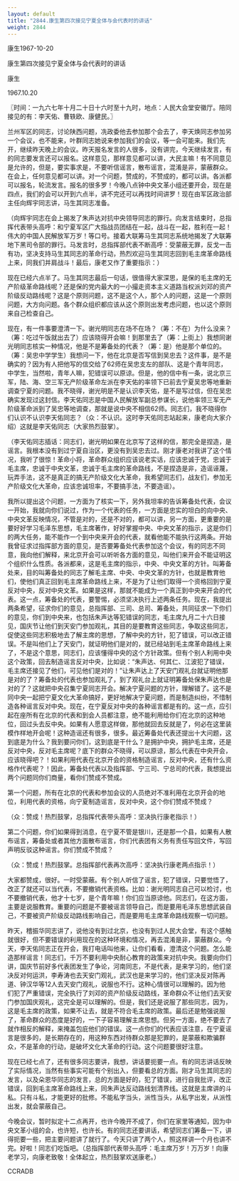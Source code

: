 ```yaml
---
layout: default
title: "2844.康生第四次接见宁夏全体与会代表时的讲话"
weight: 2844
---
```


康生1967-10-20

康生第四次接见宁夏全体与会代表时的讲话

康生

1967.10.20

〖时间：一九六七年十月二十日十六时至十九时，地点：人民大会堂安徽厅。陪同接见的有：李天佑、曹轶欧、康健民。〗

兰州军区的同志，讨论陕西问题，冼政委他去参加那个会去了，李天焕同志参加另一个会议，也不能来，叶群同志她说来参加我们的会议，等一会可能来。我们先开，继续昨天晚上的会议。昨天报名发言的人很多，没有讲完，今天继续发言，有的同志要发言还可以报名。这样意见，那样意见都可以讲，大民主嘛！有不同意见是允许的，但是，要实事求是，不要听信谣言，散布谣言，混淆是非，蒙蔽群众。在会上，任何意见都可以讲。对一个问题，赞成的，不赞成的，都可以讲。各派都可以报名，轮流发言。报名的很多罗！今晚八点钟中央文革小组还要开会，现在是四点，我们的会可以开到六点半，讲不完还可以再找时间讲罗！现在由军区政治部主任向辉宇同志讲，马生其同志准备。

（向辉宇同志在会上揭发了朱声达对抗中央领导同志的罪行。向发言结束时，总指挥代表带头高呼：和宁夏军区广大指战员团结在一起，战斗在一起，胜利在一起！伟大的中国人民解放军万岁！等口号。接着大联筹马生其同志系统地揭发了大联筹地下黑司令部的罪行。马发言时，总指挥部代表不断高呼：受蒙蔽无罪，反戈一击有功，坚决支持马生其同志的革命行动，热烈欢迎马生其同志回到毛主席革命路线上来，同我们并肩战斗！最后，康老又作了重要指示：）

现在已经六点半了。马生其同志最后一句话，很值得大家深思，是保的毛主席的无产阶级革命路线呢？还是保的党内最大的一小撮走资本主义道路当权派刘邓的资产阶级反动路线呢？这是个原则问题，这不是这个人，那个人的问题，这是一个原则问题，大方向问题。各个群众组织都应该从这个原则出发考虑问题，也以这个原则来自己检查自己。

现在，有一件事要澄清一下。谢光明同志在场不在场？（筹：不在）为什么没来？（筹：吃过午饭就出去了）应该晓得开会嘛！到那里去了（筹：上街上）我想同谢光明同志核实一种情况，他是不是筹备处的代表？（筹：是）他是那个单位的。（筹：吴忠中学学生）我想问一下，他在北京是否写信到吴忠去？这件事，是不是确实的？因为有人把他写的信交给了62师在吴忠支左的部队、这是个青年同志，中学生，当然啦，青年人嘛，犯错误可以原谅。但是，他的信中有一条，说北京三军，陆、海、空三军无产阶级革命左派在李天佑的率领下已前去宁夏吴忠等地重新调查宁夏的问题。我不晓得，谢光明是不是认识李天佑，是不是写过信，但在吴忠确实发现过这封信。李天佑同志是中国人民解放军副总参谋长，说他率领三军无产阶级革命派到了吴忠等地调查，那就是说中央不相信62师。同志们，我不晓得你们认识不认识李天佑同志？（众：不认识。这时李天佑同志站起来，康老向大家介绍）这就是李天佑同志（大家热烈鼓掌）。

（李天佑同志插话：同志们，谢光明如果在北京写了这样的信，那完全是捏造，是谣言。我根本没有到过宁夏自治区，更没有到吴忠去过。刚才康老对我讲了这个情况，我听了很惊！革命小将，革命群众组织应该说老实话，应该忠诚于党，忠诚于毛主席，忠诚于中央文革，忠诚于毛主席的革命路线，不是捏造是非，造谣诬蔑，玩弄手法，这不是真正的搞无产阶级文化大革命，我希望同志们，战友们，参加无产阶级文化大革命，应该忠诚坦率，不要搞手法，不要造谣）。

我所以提出这个问题，一方面为了核实一下，另外我坦率的告诉筹备处代表，会议一开始，我就向你们说过，作为一个代表的任务，一方面是忠实的坦白的向中央、中央文革反映情况，不管是对的，还是不对的，都可以讲，另一方面，更重要的是要好好学习毛泽东思想，毛主席著作，好好掌握中央、中央文革的指示，这是你们的两大任务，能不能作一个到中央来开会的代表，就看他能不能执行这两条。开始我曾征求过指挥部方面的意见，是否要筹备处代表参加这个会议，有的同志不同意，我向他们解释，来北京开会可以听听各方面的意见，叫他们来开会不能证明这个组织什么性质。各派都来，这是毛主席的指示，中央、中央文革的方针。叫筹备处来，目的叫筹备处的同志了解毛主席、中央、中央文革的方针，也就是教育他们，使他们真正回到毛主席革命路线上来，不是为了让他们取得一个资格回到宁夏反对中央，反对中央文革。如果是这样，那就不能成为一个真正到中央来开会的代表。这一点，筹备处的代表，要警惕，必须坚决执行上述两条任务。现在，我提出两条希望，征求你们的意见，总指挥部、三司、总司、筹备处，共同征求一下你们的意见，你们到中央来，也包括朱声达等犯错误的同志，毛主席九月二十六日接见，国庆节让他们到天安门参加观礼，其目的是要教育这些同志，争取这些同志，促使这些同志积极地去了解主席的思想，了解中央的方针，犯了错误，可以改正错误。不是叫他们上了天安门，就证明他们是对的，就已经站到毛主席革命路线上来了，不是这个意思，同志们，应该懂得中央的这个方针政策。但有个别人利用中央这个政策，回去制造谣言反对中央，比如说：“朱声达、何其仁、江波犯了错误，毛主席还接见了他们，可见他们是对的！”让朱声达上了天安门观礼台就证明他那是对的了？筹备处的代表也参加观礼了，到了观礼台上就证明筹备处保朱声达也是对的了？这就把中央召集宁夏同志开会。解决宁夏问题的方针，理解错了。这不是同中央一起把宁夏文化大革命搞好，更好地解决宁夏问题，而是制造纠纷，不惜制造各种谣言反对中央。现在，在宁夏反对中央的各种谣言都是有的。这一点，应引起在座所有在北京的代表和到会人员都注意，绝不能利用给你们在北京的这种地位，回过头去反中央。如果有人愿意这样做，那他就回去反就是了，何必在这里装模作样地开会呢！这种造谣还有很多，很多。最近筹备处代表还提出十大问题，这到底是为什么？我到要问你们，这到底是干什么？是拥护中央，拥护毛主席，还是反对中央，反对毛主席呢？底下的群众不晓得，可以原谅，那么代表在中央开会，应该晓得吧？！如果利用代表在北京开会的资格制造谣言，反对中央，还有什么资格作代表呢？！因此，筹备处代表以及指挥部、宁三司、宁总司的代表，我想提出两个问题同你们商量，看你们赞成不赞成。

第一个问题，所有在北京的代表和参加会议的人员绝对不准利用在北京开会的地位，利用代表的资格，向宁夏制造谣言，反对中央，这个你们赞成不赞成？

（众：赞成！热烈鼓掌，总指挥代表带头高呼：坚决执行康老指示！）

第二个问题，你们如果得到消息，在宁夏不管是银川，还是那一个县，如果有人散布谣言，筹备处或者其他方面散布谣言，你们代表团有义务有责任写回文件，写回声明反驳这种谣言。你们赞成不赞成？

（众：赞成！热烈鼓掌。总指挥部代表再次高呼：坚决执行康老两点指示！）

大家都赞成，很好。一时受蒙蔽。有个别人听信了谣言，犯了错误，只要觉悟了，改正了就还可以当代表，不要撤销代表资格。比如：谢光明同志自己可以检讨，也不要撤销代表，他才十七岁，是个青年嘛！你们应当原谅他。同志们，在这方面，主要是说服教育。重要的问题是不要被谣言领导自己，而是要用毛泽东思想武装自己，不要被资产阶级反动路线影响自己，而是要用毛主席革命路线观察一切问题。

昨天，稽振华同志讲了，说他没有到过北京，也没有到过人民大会堂，有这个感触就很好，但不要错误的利用现在的这种环境和情况，再去混淆是非，蒙蔽群众。今天，李天佑同志正在开会，我打电话叫他来，让你们看看，澄清这个问题。怎么能造那样谣言！同志们，千万不要利用中央耐心教育的政策来对抗中央。我要向你们讲，国庆节前好多代表团发生了争论，河南同志，不是代表，是来学习的，他们坚决反对何运洪，李寿涛也去天安门观礼，武汉也是来学习的，他们坚决反对陈再道、钟汉华等12人去天安门观礼，说服也不行。这种心情很可以理解的。因为他们犯了严重错误，完全执行了刘邓的资产阶级反动路线，革命群众不让他们去天安门参加国庆观礼，这完全是可以理解的。但是，我们还是说服了那些同志，因为，这是毛主席的政策，如果不让去，就是不符合毛主席的政策。最后还是勉强说服了，革命群众的态度是好的，一下子容易理解主席思想。但另一方面，绝不要去了就作相反的解释，来掩盖包庇他们的错误。这一点你们的代表应该注意，在宁夏谣言是很多的，是长期存在的，用这种东西对待群众那是犯罪的，是蒙蔽和欺骗群众，不是革命的行动，是破坏文化大革命的行动。这个问题要很好注意。

现在已经七点了，还有很多同志要讲，我想，讲话要扼要一点。有的同志讲话反映了实际情况，当然有些事实可能有个别出入，但要看总的方面。刚才马生其同志的发言，以及朵恩华同志的发言，总的方面是好的，犯了错误，进行自我批评，改正错误，回到毛主席革命路线上来，同朱声达反动路线划清界线。这就是主席讲的斗私。只有斗私，才能更好的批修。不能私字当头，派性当头，从私字出发，从派性出发，就会蒙蔽自己。

今晚会议，暂时拟定十二点再开，也许今晚开不成了，你们在家里等通知，因为中央文革小组的会，也许短，也许长。有的同志还要讲话，希望同志们筹备一下，讲得扼要一些，把主要问题讲了就行了。今天只讲了两个人，照这样讲一个月也讲不完。好啦！同志们吃饭吧。（总指挥部代表带头高呼：毛主席万岁！万万岁！向康老学习，向康老致敬！全体起立，热烈鼓掌欢送康老。）

CCRADB

